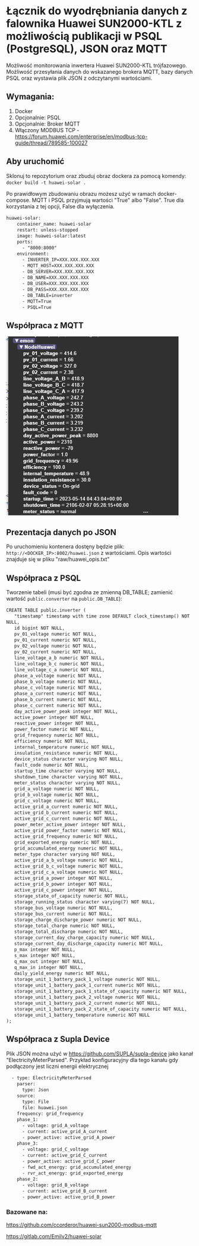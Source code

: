 # Łącznik do wyodrębniania danych z falownika Huawei SUN2000-KTL z możliwością publikacji w PSQL (PostgreSQL), JSON oraz MQTT

Możliwość monitorowania inwertera Huawei SUN2000-KTL trójfazowego. Możliwość przesyłania danych do wskazanego brokera MQTT, bazy danych PSQL oraz wystawia plik JSON z odczytanymi wartościami. 

## Wymagania:
1. Docker
2. Opcjonalnie: PSQL
3. Opcjonalnie: Broker MQTT
4. Włączony MODBUS TCP - https://forum.huawei.com/enterprise/en/modbus-tcp-guide/thread/789585-100027

## Aby uruchomić
Sklonuj to repozytorium oraz zbuduj obraz dockera za pomocą komendy:
`docker build -t huawei-solar .`

Po prawidłowym zbudowaniu obrazu możesz użyć w ramach docker-compose. MQTT i PSQL przyjmują wartości "True" albo "False". True dla korzystania z tej opcji, False dla wyłączenia. 
```
huawei-solar:
    container_name: huawei-solar
    restart: unless-stopped
    image: huawei-solar:latest
    ports:
      - "8000:8000"
    environment:
      - INVERTER_IP=XXX.XXX.XXX.XXX
      - MQTT_HOST=XXX.XXX.XXX.XXX
      - DB_SERVER=XXX.XXX.XXX.XXX
      - DB_NAME=XXX.XXX.XXX.XXX
      - DB_USER=XXX.XXX.XXX.XXX
      - DB_PASS=XXX.XXX.XXX.XXX
      - DB_TABLE=inverter
      - MQTT=True
      - PSQL=True
```
 
 ## Współpraca z MQTT
![Zrzut ekranu z MQTT Explorera](https://raw.githubusercontent.com/enclude/huawei_luna_data_extractor/main/images/mqtt.png)
 
 ## Prezentacja danych po JSON
 Po uruchomieniu kontenera dostęny będzie plik: `http://<DOCKER_IP>:8002/huawei.json` z wartościami. Opis wartości znajduje się w pliku "raw/huawei_opis.txt"
 
 ## Współpraca z PSQL
 Tworzenie tabeli (musi być zgodna ze zmienną DB_TABLE; zamienić wartość `public.converter` na `public.DB_TABLE`):
 ```
 CREATE TABLE public.inverter (
    "timestamp" timestamp with time zone DEFAULT clock_timestamp() NOT NULL,
    id bigint NOT NULL,
    pv_01_voltage numeric NOT NULL,
    pv_01_current numeric NOT NULL,
    pv_02_voltage numeric NOT NULL,
    pv_02_current numeric NOT NULL,
    line_voltage_a_b numeric NOT NULL,
    line_voltage_b_c numeric NOT NULL,
    line_voltage_c_a numeric NOT NULL,
    phase_a_voltage numeric NOT NULL,
    phase_b_voltage numeric NOT NULL,
    phase_c_voltage numeric NOT NULL,
    phase_a_current numeric NOT NULL,
    phase_b_current numeric NOT NULL,
    phase_c_current numeric NOT NULL,
    day_active_power_peak integer NOT NULL,
    active_power integer NOT NULL,
    reactive_power integer NOT NULL,
    power_factor numeric NOT NULL,
    grid_frequency numeric NOT NULL,
    efficiency numeric NOT NULL,
    internal_temperature numeric NOT NULL,
    insulation_resistance numeric NOT NULL,
    device_status character varying NOT NULL,
    fault_code numeric NOT NULL,
    startup_time character varying NOT NULL,
    shutdown_time character varying NOT NULL,
    meter_status character varying NOT NULL,
    grid_a_voltage numeric NOT NULL,
    grid_b_voltage numeric NOT NULL,
    grid_c_voltage numeric NOT NULL,
    active_grid_a_current numeric NOT NULL,
    active_grid_b_current numeric NOT NULL,
    active_grid_c_current numeric NOT NULL,
    power_meter_active_power integer NOT NULL,
    active_grid_power_factor numeric NOT NULL,
    active_grid_frequency numeric NOT NULL,
    grid_exported_energy numeric NOT NULL,
    grid_accumulated_energy numeric NOT NULL,
    meter_type character varying NOT NULL,
    active_grid_a_b_voltage numeric NOT NULL,
    active_grid_b_c_voltage numeric NOT NULL,
    active_grid_c_a_voltage numeric NOT NULL,
    active_grid_a_power integer NOT NULL,
    active_grid_b_power integer NOT NULL,
    active_grid_c_power integer NOT NULL,
    storage_state_of_capacity numeric NOT NULL,
    storage_running_status character varying(7) NOT NULL,
    storage_bus_voltage numeric NOT NULL,
    storage_bus_current numeric NOT NULL,
    storage_charge_discharge_power numeric NOT NULL,
    storage_total_charge numeric NOT NULL,
    storage_total_discharge numeric NOT NULL,
    storage_current_day_charge_capacity numeric NOT NULL,
    storage_current_day_discharge_capacity numeric NOT NULL,
    p_max integer NOT NULL,
    s_max integer NOT NULL,
    q_max_out integer NOT NULL,
    q_max_in integer NOT NULL,
    daily_yield_energy numeric NOT NULL,
    storage_unit_1_battery_pack_1_voltage numeric NOT NULL,
    storage_unit_1_battery_pack_1_current numeric NOT NULL,
    storage_unit_1_battery_pack_1_state_of_capacity numeric NOT NULL,
    storage_unit_1_battery_pack_2_voltage numeric NOT NULL,
    storage_unit_1_battery_pack_2_current numeric NOT NULL,
    storage_unit_1_battery_pack_2_state_of_capacity numeric NOT NULL,
    storage_unit_1_battery_temperature numeric NOT NULL
);
```

## Współpraca z Supla Device
Plik JSON można użyć w https://github.com/SUPLA/supla-device jako kanał "ElectricityMeterParsed". 
Przykład konfiguracyjny dla tego kanału gdy podłączony jest liczni energii elektrycznej
```
  - type: ElectricityMeterParsed
    parser:
      type: Json
    source:
      type: File
      file: huawei.json
    frequency: grid_frequency
    phase_1:
      - voltage: grid_A_voltage
      - current: active_grid_A_current
      - power_active: active_grid_A_power
    phase_3:
      - voltage: grid_C_voltage
      - current: active_grid_C_current
      - power_active: active_grid_C_power
      - fwd_act_energy: grid_accumulated_energy
      - rvr_act_energy: grid_exported_energy
    phase_2:
      - voltage: grid_B_voltage
      - current: active_grid_B_current
      - power_active: active_grid_B_power

```

### Bazowane na:
https://github.com/ccorderor/huawei-sun2000-modbus-mqtt

https://gitlab.com/Emilv2/huawei-solar
